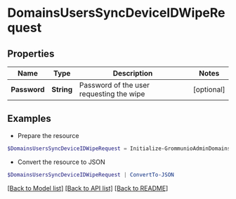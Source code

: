 # DomainsUsersSyncDeviceIDWipeRequest
## Properties

Name | Type | Description | Notes
------------ | ------------- | ------------- | -------------
**Password** | **String** | Password of the user requesting the wipe | [optional] 

## Examples

- Prepare the resource
```powershell
$DomainsUsersSyncDeviceIDWipeRequest = Initialize-GrommunioAdminDomainsUsersSyncDeviceIDWipeRequest  -Password null
```

- Convert the resource to JSON
```powershell
$DomainsUsersSyncDeviceIDWipeRequest | ConvertTo-JSON
```

[[Back to Model list]](../README.md#documentation-for-models) [[Back to API list]](../README.md#documentation-for-api-endpoints) [[Back to README]](../README.md)

